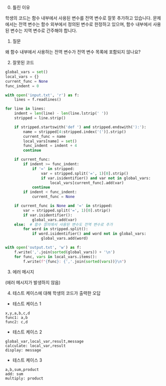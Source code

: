 0. 틀린 이유

학생의 코드는 함수 내부에서 사용된 변수를 전역 변수로 잘못 추가하고 있습니다. 문제에서는 전역 변수는 함수 외부에서 정의된 변수로 한정하고 있으며, 함수 내부에서 사용된 변수는 지역 변수로 간주해야 합니다.

1. 질문

왜 함수 내부에서 사용하는 전역 변수가 전역 변수 목록에 포함되지 않나요?

2. 잘못된 코드

```python
global_vars = set()
local_vars = {}
current_func = None
func_indent = 0

with open('input.txt', 'r') as f:
    lines = f.readlines()

for line in lines:
    indent = len(line) - len(line.lstrip(' '))
    stripped = line.strip()

    if stripped.startswith('def ') and stripped.endswith('):'):
        name = stripped[4:stripped.index('(')].strip()
        current_func = name
        local_vars[name] = set()
        func_indent = indent + 4
        continue

    if current_func:
        if indent >= func_indent:
            if '=' in stripped:
                var = stripped.split('=', 1)[0].strip()
                if var.isidentifier() and var not in global_vars:
                    local_vars[current_func].add(var)
            continue
        if indent < func_indent:
            current_func = None

    if current_func is None and '=' in stripped:
        var = stripped.split('=', 1)[0].strip()
        if var.isidentifier():
            global_vars.add(var)
    else:  # 함수 정의에서 사용된 변수도 전역 변수로 추가
        for word in stripped.split():
            if word.isidentifier() and word not in global_vars:
                global_vars.add(word)

with open('output.txt', 'w') as f:
    f.write(','.join(sorted(global_vars)) + '\n')
    for func, vars in local_vars.items():
        f.write(f"{func}: {','.join(sorted(vars))}\n")
```

3. 에러 메시지

(에러 메시지가 발생하지 않음)

4. 테스트 케이스에 대해 학생의 코드가 출력한 오답

- 테스트 케이스 1

```
x,y,a,b,c,d
func1: a,b
func2: c,d
```

- 테스트 케이스 2

```
global_var,local_var,result,message
calculate: local_var,result
display: message
```

- 테스트 케이스 3

```
a,b,sum,product
add: sum
multiply: product
```